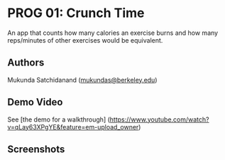# PROG 01: Crunch Time

An app that counts how many calories an exercise burns and how many reps/minutes of other exercises would be equivalent.

## Authors

Mukunda Satchidanand ([mukundas@berkeley.edu](mailto:mukundas@berkeley.edu))

## Demo Video

See [the demo for a walkthrough] (https://www.youtube.com/watch?v=qLay63XPgYE&feature=em-upload_owner)

## Screenshots
